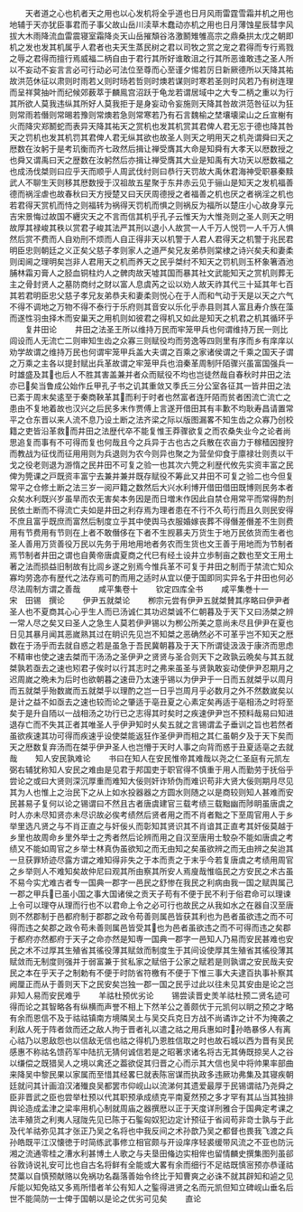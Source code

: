 <!-- { "loadSidebar": true } -->
　　天者道之心也机者天之用也以心发机将全乎道也日月风雨雷霆雪霜并机之用也地辅于天亦犹臣事君而子事父故山岳川渎草木蠢动亦机之用也日月薄蚀星辰彗孛风拔大木雨降流血雷震寝室霜降炎天山岳摧頽谷洛激鬭雉雊高宗之鼎桑拱太戊之朝即机之发也发其机属乎人君者也夫天生蒸民树之君以司牧之赏之宠之君得而专行焉戮之辱之君得而擅行焉威福二柄自由于君行其所好谁敢沮之行其所恶谁敢违之圣人所以不妄动不妄言言必可行动必可法位至尊而心至谨夕惕若厉日新厥德所以天降其祐故洪范休征以肃则时雨若乂则时旸若哲则时燠若谋则时寒若圣则时风若乃有树连理而呈祥蓂抽叶而纪候郊薮萃于麟鳯宫沼跃于龟龙若谓居域中之大专二柄之重以为行其所欲人莫我违纵其所好人莫我拒于是身妄动令妄施则天降其咎故洪范咎征以为狂则常雨若僭则常晹若豫则常燠若急则常寒若乃有石言魏榆之埜壤壊梁山之丘宣榭有火而降灾郑鬭蛇而表异天降其祐天之赏机也发其机赏其君俾人君无忘于德也降其咎天之罚机也发其机罚其君俾人君无纵其欲也故圣人则天之明用天之机尧谓舜曰天之厯数在汝躬于是考玑衡而齐七政然后揖让禅受膺其大命是知舜有大孝天以厯数授之也舜又谓禹曰天之歴数在汝躬然后亦揖让禅受膺其大业是知禹有大功天以厯数福之也成汤伐桀则曰应乎天而顺乎人周武伐纣则曰恭行天罚故大禹休君海神受职暴秦黩武人不聊生天则移其厯数授于汉祖故五星聚于东井赤云见于骊山是知天之发机福善德而祸淫虐也故春秋曰天方授楚又曰天厌周德授之者福善之机也厌之者祸淫之机也若君得天赏机而恃之则福转为祸得天罚机而惧之则祸反为福所以楚庄小心故身享元吉宋景悔过故国不纒灾天之不言而信其机乎孔子云惟天为大惟尧则之圣人则天之明故厚其禄峻其秩以赏君子峻其法严其刑以退小人故赏一人千万人悦罚一人千万人惧然后赏不费而人自劝刑不烦而人自正得非天以机警于人君人君得天之机警于兆民君明臣忠则朝廷之义正矣父慈子孝则家人之道严矣兄友弟恭则棠棣之诗兴矣夫和妻柔则闺阃之理明矣岂非人君用天之机而养天之民乎桀纣不知天之罚机则玉杯象箸酒池脯林霜刃膏人之胫血铜柱灼人之髀肉故天墟其国而暴其社文武能知天之赏机则葬无主之骨封贤人之墓防商纣之财以富人息虞芮之讼以劝人故天祚其代三十延其年七百其若君明臣忠父慈子孝兄友弟恭夫和妻柔则悦心在于人而和气动于天是以天之六气不得不调地之万物不得不泰行于乐府则其音安以乐化乎赤县则其人富且寿介族在藻而遂性羽虫择木而安巢天之用机则如彼君之得机又如此是知天之机君之机其循环乎
　　复井田论
　　井田之法圣王所以维持万民而牢笼甲兵也何谓维持万民一则比闾设而人无流亡二则审知生齿之众寡三则赋役均而劳逸等四则里有序而乡有庠庠以劝学故谓之维持万民也何谓牢笼甲兵盖大夫谓之百乘之家诸侯谓之千乘之国天子谓之万乘之主各以提封赋出兵革故谓之牢笼甲兵也洎秦革周制阡陌骤兴虽富国强兵一时雄盛及其也后人不胜其害盖兼并者众而赋役不均也岂徒然哉自春秋时井田之法亦已矣当鲁成公始作丘甲孔子书之讥其重敛又季氏三分公室各征其一皆井田之法已紊于周末矣逺至于秦商鞅革其而利于时者也然富者连阡陌而贫者困流亡流亡之患由不复地着故也汉兴之后民多末作贾傅上言遂开借田其有丰歉不均耿寿昌请置常平之仓东晋以来人流不息乃设土断之法齐梁之际以版图漏畧不知生齿之众寡乃创校籍之吏皆沿革救而井田之法歴代卒不能复惟王莽骤欲复之而农桑失业今之论者尚思追复而事有不可得而复也何哉且今之兵异于古也古之兵散在农亩力于稼穑因搜狩而教战为征伐而征用用则为兵退则为农今则异也聚之为营垒仰食于廪禄壮则责以干戈之役老则退为游惰之民井田不可复之验一也其次六筦之利歴代攸先实资丰富之民俾为筦课之戸既资丰富宁去兼并兼并既存赋役不筹此又井田不可复之验二也今但复常平之仓修土断之法三岁一阅戸籍之数然后大兴水利博开借田借田既博则民务本者众矣水利既兴岁虽旱而农无害矣本务因是而日増末作因此自禁仓用常平而常得酌剂民依土断而不得流亡夫如是井田之利存焉为理者患在不行不久苟行而且久则民安得不庶且富乎既庶而富然后制度立乎其中使舆马衣服婚嫁丧葬不得僭差僭差不生则费用有节费用有节则在上者不敢僭侈在下者不生觊慕夫万货生于地万民依货而生者也圣人善用万货善役万民以先务于用地用地者务农而生货也文王善于用地而为节制者焉节制者井田之谓也自黄帝唐虞夏商之代巳有经土设井立歩制亩之数也至文王用土著之法而损益旧制故有比闾乡遂之别焉今惟兵革不可复于井田之制而于禁流亡知众寡均劳逸亦有歴代之法存焉可酌而用之适时从宜以便于国即同实异名于井田也何必尽法周制方谓之善哉
　　咸平集卷十
　　钦定四库全书
　　咸平集巻十一　　　　　　宋　田锡　撰论
　　伊尹五就桀论
　　栁宗元尝有伊尹五就桀賛其序略曰伊尹者圣人也不夏商其心心乎生人而已汤诚仁其功迟桀诚不仁朝暮及于天下又曰汤桀之辨一常人尽之矣又曰圣人之急生人莫若伊尹锡以为栁公所美之意尚未尽且伊尹在夏也日见其暴月闻其恶嵗熟其过在眀识先见岂不知桀之恶确然必不可革乎岂不知天之厯数在于汤乎而去就自惑之若是虽急于吾民冀朝暮及于天下所谓徒汲汲于康济而思虑不精审也使之速去桀而干汤汤之圣伊尹之贤贤与圣合则天下之政孰云晩矣与其五就桀孰若亟去之速也矧君子俟时以行其志时之弗来虽圣与贤孰敢妄动使伊尹忍期月之迟周嵗之晩未为后时也欲朝暮之速毌乃太速乎锡以为伊尹于一日而五就桀乎以周月而五就桀乎殆数嵗而五就桀乎以理酌之岂一日乎岂周月乎必数月之外不然数嵗矣以是计之益不如亟去之速也较而论之肇适于亳丑夏之心素定矣再适于亳相汤之时将至矣于是升自陑以一战相汤之功行已之志得其时矣时之疾速伊尹岂不预料哉易曰知进退存亡而不失其正者其唯圣人乎伊尹知时乆矣五就之言锡谓孟子垂训之旨也若然者虽欲疾速其功可得而疾速乎设使桀能返狂作圣伊尹而相之其仁虽朝夕及于天下矣而天之厯数复弃汤而在桀乎伊尹圣人也岂懵于天时人事之向背而惑于丑夏适亳之去就哉
　　知人安民孰难论
　　书曰在知人在安民惟帝其难哉以尧之仁圣庭有元凯左弼右辅犹称知人安民之难由是见君于邦国吏于职官得不慎重于用人而勤劳于抚俗乎尝论之或曰大贤则深沉厚重而难知大佞则奸诈矫伪而难识苟非大贤大佞则期月尽见其为人也惟上之治民下之从上如水投器器之方圆水则随之以是商较则知人甚难而安民甚易子复何以论之锡谓曰不然且古者唐虞建官三载考绩三载黜幽而陟眀虽唐虞之时人亦未尽知贤亦未尽识故必俟考绩然后贤者用之而不肖者黜之下至周官用人于乡举里选凡贤之与不肖正直之与奸佞乆而彰知其贤识其不肖谙其正直考其奸佞莫越于乡里也故周命乡里外举士之秀者然后论辨而用之自汉至唐用士駮杂不能如唐虞之考绩又不能如周官之乡举士林真伪虽欲知之而无由知之矣虽欲辨之而无由辨之矣迨其一旦获罪矫迹尽露方谓之难知得非失之于本而责之于末乎今若复唐虞之考绩用周官之乡举则人不难知矣故仲尼曰观其所由察其所安人焉廋哉惟临民之方安民之术古虽不易今实尤难古者专一国典一郡字一邑民之舒惨在我民之利病由我一国之赋舆属己一郡之甲兵已虽小国之事大国诸侯之贡天子苟有不便于民不利于俗君命可以理谏上令可以理夺从理而行也不以君命上令之必可行也故民之从我如水之在器自汉至唐则不然郡制于邑都府制于郡郡之政令苟善则属邑皆获其利也为邑者虽欲违之而不可得而违之矣郡之政令苟未善则属邑皆受其也为邑者虽欲违之而不可得而违之矣郡于都府亦然都府于天子之命亦然是知専一国典一郡字一邑知人乃易而安民甚难也安民之术不过厚其生殖省其徭役薄其赋敛而制度生于其间设使厚其生殖省其徭役薄其赋敛而无制度则强并于弱富兼于贫私家之赋倍于公家之赋若是则孰谓之安民哉夫安民之本在乎天子之制勅有不便于时防省符檄有不便于下惟三事大夫逮百执事补察其阙厘正而从于善则天下之民安矣岂独一郡一国之民乎过此以往未见其安由是论之岂非知人易而安民难乎
　　羊祜杜预优劣论
　　锡尝读晋史羙羊祜杜预二贤名迹可得而论之其智略各有纵横而声誉不相上下然羊公之善颇优于元凯何以眀之预之才略有余而恩信不及于祜祜镇南方境隣吴土与吴交兵克日方战不尚谲诈之计不为掩袭之利敌人死于阵者敛而还之敌人拘于晋者礼以遣之祜之用兵惠如时孙皓暴侈人有离心祜乃以恩敌怨也以信敌无信也祜之得机乃恩胜信取之时也故石城以西为晋有吴民感惠不称祜名馈药军中陆抗无猜何诚信若是之昭著求诸名将古无其俦既掠吴人之谷以缣偿之既猎吴人之境以禽还之葢欲促其归晋之心而示其大信也吴中将帅果率部曲来降吴中黎民果以家属而至惜其经畧巳就表陈宻谋而执政多违厥功弗集及其寝疾朝廷就问其计画洎汉渚殱良吴都罢市仰岘山以流涕何其遗爱最厚于民锡谓祜乃尧舜之臣非晋武之臣也尝举杜预以代其职预承成绩克平南夏然预之多才罕有其厸当其独排舆论造成孟津之梁率用机心制就周庙之器撰厯以正于天度详刑雅合于国典定考课之法丰殖货之利夷人冦陇先见已陈于石鍳匈奴犯边定计预征于省闼苟非竒士孰与于此及代羊祜弥见其才张正乃吴之名将也中我反间之术孙歆乃吴之都督也畏我飞渡之兵孙皓既平江汉懐徳于时简练武事修立相官颇与开设庠序轻裘缓带风流之不亚也防沅湘之流通零桂之漕水利甚博土人歌之与夫垦田偹边实相侔也留情麟史撰集图列虽郤谷敦诗说礼安可比也自古名将鲜有全能或大畧有余而细行不足祜既慎宻预亦恭谨祜焚藁以自慎预献赂以免祸功名磊落善始令终比于知曹爽之必诛不就其辟知和逌之见斥能以知免祜又多焉所惜者羊公有知人之鍳得进贤之名而元凯但知立碑岘山垂名后世不能简防一士俾于国朝以是论之优劣可见矣
　　直论
